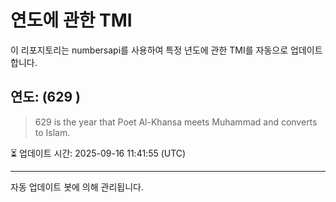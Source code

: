 
# 연도에 관한 TMI

이 리포지토리는 numbersapi를 사용하여 특정 년도에 관한 TMI를 자동으로 업데이트합니다.

## 연도: (629 )
> 629 is the year that Poet Al-Khansa meets Muhammad and converts to Islam.

⏳ 업데이트 시간: 2025-09-16 11:41:55 (UTC)

---
자동 업데이트 봇에 의해 관리됩니다.
